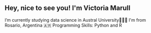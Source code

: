 ## Hey, nice to see you! I'm Victoria Marull
I’m currently studying data science in Austral University👩🏻‍💻
I'm from Rosario, Argentina 🇦🇷
 Programming Skills: Python and R
<!--
**VictoriaMarull/VictoriaMarull** is a ✨ _special_ ✨ repository because its `README.md` (this file) appears on your GitHub profile.

Here are some ideas to get you started:

##I’m currently studying data science in Austral University
- 🌱 I’m currently learning ...
- 👯 I’m looking to collaborate on ...
- 🤔 I’m looking for help with ...
- 💬 Ask me about ...
- 📫 How to reach me: ...
- 😄 Pronouns: ...
- ⚡ Fun fact: ...
-->
